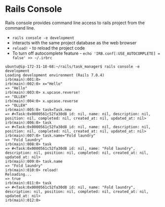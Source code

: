 # Rails Console

Rails console provides command line access to rails project from the command line.
- `rails console -e development`
- interacts with the same project database as the web browser
- `reload!` - to reload the project code
- To turn off autocomplete feature - `echo 'IRB.conf[:USE_AUTOCOMPLETE] = false' >> ~/.irbrc`

```
ubuntu@ip-172-31-18-68:~/rails/task_manager$ rails console -e development
Loading development environment (Rails 7.0.4)
irb(main):001:0> 
irb(main):002:0> x="Hello"
=> "Hello"
irb(main):003:0> x.upcase.reverse!
=> "OLLEH"
irb(main):004:0> x.upcase.reverse
=> "OLLEH"
irb(main):005:0> task=Task.new
=> #<Task:0x0000561c52fa30d8 id: nil, name: nil, description: nil, position: nil, completed: nil, created_at: nil, updated_at: nil>
irb(main):006:0> task
=> #<Task:0x0000561c52fa30d8 id: nil, name: nil, description: nil, position: nil, completed: nil, created_at: nil, updated_at: nil>
irb(main):007:0> task.name="Fold laundry"
=> "Fold laundry"
irb(main):008:0> task
=> #<Task:0x0000561c52fa30d8 id: nil, name: "Fold laundry", description: nil, position: nil, completed: nil, created_at: nil, updated_at: nil>
irb(main):009:0> task.name
=> "Fold laundry"
irb(main):010:0> reload!
Reloading...
=> true                                                              
irb(main):011:0> task
=> #<Task:0x0000561c52fa30d8 id: nil, name: "Fold laundry", description: nil, position: nil, completed: nil, created_at: nil, updated_at: nil>
irb(main):012:0> 
```

